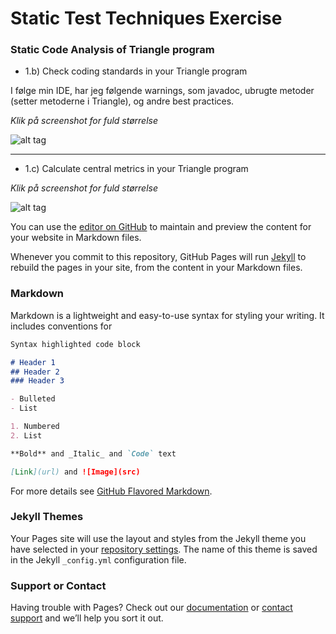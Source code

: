 # Static Test Techniques Exercise

### Static Code Analysis of Triangle program

- 1.b) Check coding standards in your Triangle program

I følge min IDE, har jeg følgende warnings, som javadoc, ubrugte metoder (setter metoderne i Triangle), og andre best practices.

_Klik på screenshot for fuld størrelse_

![alt tag](https://raw.githubusercontent.com/bigstepdenmark/Static-Test-Techniques-Exercises/master/Skærmbillede%202017-02-14%20kl.%2015.48.20.png)

---

- 1.c) Calculate central metrics in your Triangle program

_Klik på screenshot for fuld størrelse_

![alt tag](https://raw.githubusercontent.com/bigstepdenmark/Static-Test-Techniques-Exercises/master/Skærmbillede%202017-02-14%20kl.%2014.50.15.png)


You can use the [editor on GitHub](https://github.com/bigstepdenmark/Static-Test-Techniques-Exercises/edit/master/README.md) to maintain and preview the content for your website in Markdown files.

Whenever you commit to this repository, GitHub Pages will run [Jekyll](https://jekyllrb.com/) to rebuild the pages in your site, from the content in your Markdown files.

### Markdown

Markdown is a lightweight and easy-to-use syntax for styling your writing. It includes conventions for

```markdown
Syntax highlighted code block

# Header 1
## Header 2
### Header 3

- Bulleted
- List

1. Numbered
2. List

**Bold** and _Italic_ and `Code` text

[Link](url) and ![Image](src)
```

For more details see [GitHub Flavored Markdown](https://guides.github.com/features/mastering-markdown/).

### Jekyll Themes

Your Pages site will use the layout and styles from the Jekyll theme you have selected in your [repository settings](https://github.com/bigstepdenmark/Static-Test-Techniques-Exercises/settings). The name of this theme is saved in the Jekyll `_config.yml` configuration file.

### Support or Contact

Having trouble with Pages? Check out our [documentation](https://help.github.com/categories/github-pages-basics/) or [contact support](https://github.com/contact) and we’ll help you sort it out.
